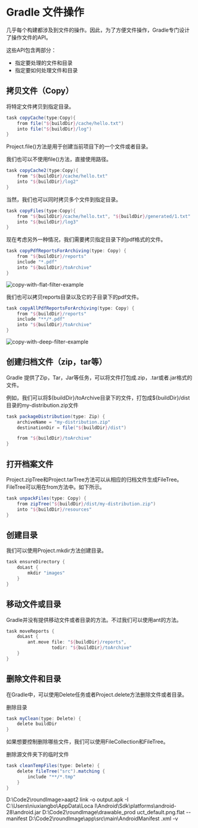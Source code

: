 # Gradle 文件操作

几乎每个构建都涉及到文件的操作。因此，为了方便文件操作，Gradle专门设计了操作文件的API。

这些API包含两部分：

- 指定要处理的文件和目录
- 指定要如何处理文件和目录

## 拷贝文件（Copy）

将特定文件拷贝到指定目录。

```groovy
task copyCache(type:Copy){
	from file("${buildDir}/cache/hello.txt")
	into file("${buildDir}/log")
}
```

Project.file()方法是用于创建当前项目下的一个文件或者目录。

我们也可以不使用file()方法，直接使用路径。

```groovy
task copyCache2(type:Copy){
	from "${buildDir}/cache/hello.txt"
	into "${buildDir}/log2"
}
```

当然，我们也可以同时拷贝多个文件到指定目录。

```groovy
task copyFiles(type:Copy){
	from "${buildDir}/cache/hello.txt", "${buildDir}/generated/1.txt"
	into "${buildDir}/log3"
}
```

现在考虑另外一种情况，我们需要拷贝指定目录下的pdf格式的文件。

```groovy
task copyPdfReportsForArchiving(type: Copy) {
    from "${buildDir}/reports"
    include "*.pdf"
    into "${buildDir}/toArchive"
}
```

![copy-with-flat-filter-example](E:\笔记\images\copy-with-flat-filter-example.png)



我们也可以拷贝reports目录以及它的子目录下的pdf文件。

```groovy
task copyAllPdfReportsForArchiving(type: Copy) {
    from "${buildDir}/reports"
    include "**/*.pdf"
    into "${buildDir}/toArchive"
}
```

![copy-with-deep-filter-example](E:\笔记\images\copy-with-deep-filter-example.png)



## 创建归档文件（zip，tar等）

Gradle 提供了Zip，Tar，Jar等任务，可以将文件打包成.zip，.tar或者.jar格式的文件。

例如，我们可以将\${buildDir}/toArchive目录下的文件，打包成\${buildDir}/dist目录的my-distribution.zip文件

```groovy
task packageDistribution(type: Zip) {
    archiveName = "my-distribution.zip"
    destinationDir = file("${buildDir}/dist")

    from "${buildDir}/toArchive"
}
```

## 打开档案文件

Project.zipTree和Project.tarTree方法可以从相应的归档文件生成FileTree。FileTree可以用在from方法中。如下所示。

```groovy
task unpackFiles(type: Copy) {
    from zipTree("${buildDir}/dist/my-distribution.zip")
    into "${buildDir}/resources"
}
```



## 创建目录

我们可以使用Project.mkdir方法创建目录。

```groovy
task ensureDirectory {
    doLast {
        mkdir "images"
    }
}
```



## 移动文件或目录

Gradle并没有提供移动文件或者目录的方法。不过我们可以使用ant的方法。

```groovy
task moveReports {
    doLast {
        ant.move file: "${buildDir}/reports",
                 todir: "${buildDir}/toArchive"
    }
}
```



## 删除文件和目录

在Gradle中，可以使用Delete任务或者Project.delete方法删除文件或者目录。

删除目录

```groovy
task myClean(type: Delete) {
    delete buildDir
}
```

如果想要控制删除哪些文件，我们可以使用FileCollection和FileTree。

删除源文件夹下的临时文件

```groovy
task cleanTempFiles(type: Delete) {
    delete fileTree("src").matching {
        include "**/*.tmp"
    }
}
```

D:\Code2\roundImage>aapt2 link -o output.apk -I C:\Users\niuxiangbo\AppData\Loca
l\Android\Sdk\platforms\android-28\android.jar D:\Code2\roundImage\drawable_prod
uct_default.png.flat --manifest D:\Code2\roundImage\app\src\main\AndroidManifest
.xml -v
